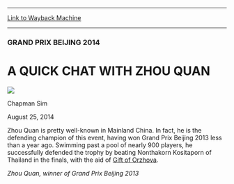 
---
[Link to Wayback Machine](https://web.archive.org/web/20141031214432/http://magic.wizards.com/en/articles/archive/quick-chat-zhou-quan-2014-08-25)

[_metadata_:description]:- "Zhou Quan is pretty well-known in Mainland China. In fact, he is the defending champion of this event, having won Grand Prix Beijing 2013 less than a year ago. Swimming past a pool of nearly 900 players, he successfully defended the trophy by beating Nonthakorn Kositaporn of Thailand in the finals, with the aid of Gift of Orzhova."
[_metadata_:generator]:- "Drupal 7 (http://drupal.org)"
[_metadata_:node]:- "262531"
[_metadata_:publish_date]:- "2014-08-25"
[_metadata_:source]:- "div-main"
[_metadata_:title]:- "A QUICK CHAT WITH ZHOU QUAN"
[_metadata_:wayback_capture_timestamp]:- "2014-10-31 21:44:32"
[_metadata_:wayback_raw_url]:- "https://web.archive.org/web/20141031214432id_/http://magic.wizards.com/en/articles/archive/quick-chat-zhou-quan-2014-08-25"
[_metadata_:wayback_url]:- "http://magic.wizards.com/en/articles/archive/quick-chat-zhou-quan-2014-08-25"
---





### GRAND PRIX BEIJING 2014


A QUICK CHAT WITH ZHOU QUAN
===========================



![](https://media.magic.wizards.com/styles/auth_small/public/images/person/chapman_icon_0.jpg)

Chapman Sim




August 25, 2014
 











 Zhou Quan is pretty well-known in Mainland China. In fact, he is the defending champion of this event, having won Grand Prix Beijing 2013 less than a year ago. Swimming past a pool of nearly 900 players, he successfully defended the trophy by beating Nonthakorn Kositaporn of Thailand in the finals, with the aid of [Gift of Orzhova](http://gatherer.wizards.com/Pages/Card/Details.aspx?name=Gift+of+Orzhova).






*Zhou Quan, winner of Grand Prix Beijing 2013*

  






 
 




  







